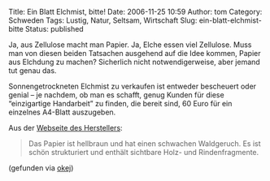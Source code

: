 Title: Ein Blatt Elchmist, bitte!
Date: 2006-11-25 10:59
Author: tom
Category: Schweden
Tags: Lustig, Natur, Seltsam, Wirtschaft
Slug: ein-blatt-elchmist-bitte
Status: published

Ja, aus Zellulose macht man Papier. Ja, Elche essen viel Zellulose. Muss
man von diesen beiden Tatsachen ausgehend auf die Idee kommen, Papier
aus Elchdung zu machen? Sicherlich nicht notwendigerweise, aber jemand
tut genau das.

Sonnengetrockneten Elchmist zu verkaufen ist entweder bescheuert oder
genial – je nachdem, ob man es schafft, genug Kunden für diese
“einzigartige Handarbeit” zu finden, die bereit sind, 60 Euro für ein
einzelnes A4-Blatt auszugeben.

Aus der [Webseite des
Herstellers](http://www.cariann-of-sweden.com/infopaper_.html):

> Das Papier ist hellbraun und hat einen schwachen Waldgeruch. Es ist
> schön strukturiert und enthält sichtbare Holz- und Rindenfragmente.

(gefunden via
[okej](http://okej.wordpress.com/2006/11/22/papier-aus-elchmist/))

